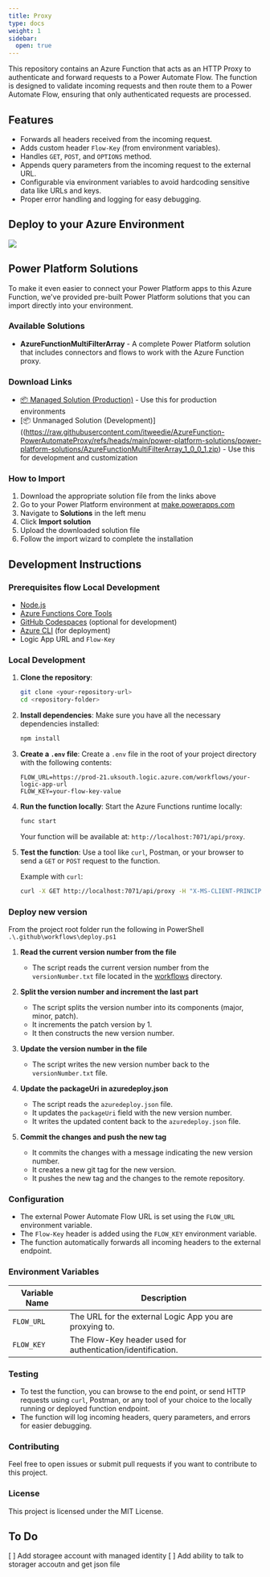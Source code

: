 ```yaml
---
title: Proxy
type: docs
weight: 1
sidebar:
  open: true
---
```


This repository contains an Azure Function that acts as an HTTP Proxy to authenticate and forward requests to a Power Automate Flow. The function is designed to validate incoming requests and then route them to a Power Automate Flow, ensuring that only authenticated requests are processed.

## Features

- Forwards all headers received from the incoming request.
- Adds custom header `Flow-Key` (from environment variables). 
- Handles `GET`, `POST`, and `OPTIONS` method.
- Appends query parameters from the incoming request to the external URL.
- Configurable via environment variables to avoid hardcoding sensitive data like URLs and keys.
- Proper error handling and logging for easy debugging.

## Deploy to your Azure Environment

<a href="https://portal.azure.com/#create/Microsoft.Template/uri/https%3A%2F%2Fraw.githubusercontent.com%2Fitweedie%2FAzureFunction-PowerAutomateProxy%2Frefs%2Fheads%2Fmain%2Fazuredeploy.json" target="_blank"><img src="https://aka.ms/deploytoazurebutton" /></a>

## Power Platform Solutions

To make it even easier to connect your Power Platform apps to this Azure Function, we've provided pre-built Power Platform solutions that you can import directly into your environment.

### Available Solutions

- **AzureFunctionMultiFilterArray** - A complete Power Platform solution that includes connectors and flows to work with the Azure Function proxy.

### Download Links

- [📦 Managed Solution (Production)](https://raw.githubusercontent.com/itweedie/AzureFunction-PowerAutomateProxy/refs/heads/main/power-platform-solutions/AzureFunctionMultiFilterArray_1_0_0_1_managed.zip) - Use this for production environments
- [📦 Unmanaged Solution (Development)]((https://raw.githubusercontent.com/itweedie/AzureFunction-PowerAutomateProxy/refs/heads/main/power-platform-solutions/power-platform-solutions/AzureFunctionMultiFilterArray_1_0_0_1.zip) - Use this for development and customization

### How to Import

1. Download the appropriate solution file from the links above
2. Go to your Power Platform environment at [make.powerapps.com](https://make.powerapps.com)
3. Navigate to **Solutions** in the left menu
4. Click **Import solution**
5. Upload the downloaded solution file
6. Follow the import wizard to complete the installation

## Development Instructions

### Prerequisites flow Local Development

- [Node.js](https://nodejs.org/en/download/)
- [Azure Functions Core Tools](https://docs.microsoft.com/en-us/azure/azure-functions/functions-run-local)
- [GitHub Codespaces](https://docs.github.com/en/codespaces/getting-started/quickstart) (optional for development)
- [Azure CLI](https://docs.microsoft.com/en-us/cli/azure/install-azure-cli) (for deployment)
- Logic App URL and `Flow-Key`

### Local Development

1. **Clone the repository**:
    ```bash
    git clone <your-repository-url>
    cd <repository-folder>
    ```

2. **Install dependencies**:
    Make sure you have all the necessary dependencies installed:
    ```bash
    npm install
    ```

3. **Create a `.env` file**:
    Create a `.env` file in the root of your project directory with the following contents:

    ```env
    FLOW_URL=https://prod-21.uksouth.logic.azure.com/workflows/your-logic-app-url
    FLOW_KEY=your-flow-key-value
    ```

4. **Run the function locally**:
    Start the Azure Functions runtime locally:
    ```bash
    func start
    ```

    Your function will be available at: `http://localhost:7071/api/proxy`.

5. **Test the function**:
    Use a tool like `curl`, Postman, or your browser to send a `GET` or `POST` request to the function.

    Example with `curl`:
    ```bash
    curl -X GET http://localhost:7071/api/proxy -H "X-MS-CLIENT-PRINCIPAL-ID: custom-id"
    ```


### Deploy new version
From the project root folder run the following in PowerShell
`.\.github\workflows\deploy.ps1`

1. **Read the current version number from the file**

    - The script reads the current version number from the `versionNumber.txt` file located in the [workflows](http://_vscodecontentref_/1) directory.

2. **Split the version number and increment the last part**

    - The script splits the version number into its components (major, minor, patch).
    - It increments the patch version by 1.
    - It then constructs the new version number.

3. **Update the version number in the file**

    - The script writes the new version number back to the `versionNumber.txt` file.

4. **Update the packageUri in azuredeploy.json**

    - The script reads the `azuredeploy.json` file.
    - It updates the `packageUri` field with the new version number.
    - It writes the updated content back to the `azuredeploy.json` file.

5. **Commit the changes and push the new tag**

    - It commits the changes with a message indicating the new version number.
    - It creates a new git tag for the new version.
    - It pushes the new tag and the changes to the remote repository.

### Configuration

- The external Power Automate Flow URL is set using the `FLOW_URL` environment variable.
- The `Flow-Key` header is added using the `FLOW_KEY` environment variable.
- The function automatically forwards all incoming headers to the external endpoint.

### Environment Variables

| Variable Name    | Description                                              |
| ---------------- | -------------------------------------------------------- |
| `FLOW_URL`  | The URL for the external Logic App you are proxying to.   |
| `FLOW_KEY`       | The Flow-Key header used for authentication/identification. |

### Testing

- To test the function, you can browse to the end point, or send HTTP requests using `curl`, Postman, or any tool of your choice to the locally running or deployed function endpoint.
- The function will log incoming headers, query parameters, and errors for easier debugging.

### Contributing

Feel free to open issues or submit pull requests if you want to contribute to this project.

### License

This project is licensed under the MIT License.


## To Do
[ ] Add storagee account with managed identity
[ ] Add ability to talk to storager accoutn and get json file